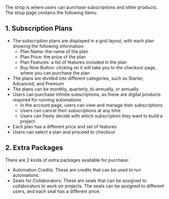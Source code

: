 The shop is where users can purchase subscriptions and other products. The shop page contains the following items:

## 1. Subscription Plans

- The subscription plans are displayed in a grid layout, with each plan showing the following information:
    - Plan Name: the name of the plan
    - Plan Price: the price of the plan
    - Plan Features: a list of features included in the plan
    - Buy Now Button: clicking on it will take you to the checkout page, where you can purchase the plan
- The plans are divided into different categories, such as Starter, Advanced, and Premium
- The plans can be monthly, quarterly, bi-annually, or annually
- Users can purchase infinite subscriptions, as these are digital products required for running automations
  - In the account page, users can view and manage their subscriptions
  - Users can cancel their subscriptions at any time
  - Users can freely decide with which subscription they want to build a project
- Each plan has a different price and set of features
- Users can select a plan and proceed to checkout
   
## 2. Extra Packages

There are 2 kinds of extra packages available for purchase:
    
* Automation Credits: These are credits that can be used to run automations.
* Seats for Collaborators: These are seats that can be assigned to collaborators to work on projects. The seats can be assigned to different users, and each seat has a different price.